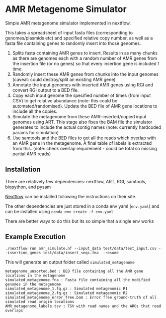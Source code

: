 # AMR Metagenome Simulator

Simple AMR metagenome simulator implemented in nextflow. 

This takes a spreadsheet of input fasta files (corresponding to genomes/plasmids etc) and specified relative copy number, as well as a fasta file containing genes to randomly insert into those genomes.

1. Splits fasta containing AMR genes to insert. Results in as many chunks as there are genomes each with a random number of AMR genes from the insertion file (or no genes) so that every insertion gene is included 1 time.
2. Randomly insert these AMR genes from chunks into the input genomes (caveat: could destroy/split an existing AMR gene)
3. Annotate the input genomes with inserted AMR genes using RGI and convert RGI output to a BED file.
4. Copy each input genome the specified number of times (from input CSV) to get relative abundance (note: this could be automated/randomised). Update the BED file of AMR gene locations to include all the copies.
5. Simulate the metagenome from these AMR-inserted/copied input genomes using ART. This stage also fixes the BAM file the simulator generates to include the actual contig names (note: currently hardcoded params for simulation)
6. Use samtools and the BED files to get all the reads which overlap with an AMR gene in the metagenome. A final table of labels is extracted from this. (note: check overlap requirement - could be total so missing partial AMR reads)

## Installation

There are relatively few dependencies: nextflow, ART, RGI, samtools, biopython, and pysam

[Nextflow](https://www.nextflow.io/) can be installed following the instructions on their site.

The other dependencies are just stored in a conda env yaml (`env.yaml`) and can be installed using `conda env create -f env.yaml`

There are better ways to do this but its so simple that a single env works

## Example Execution

    ./nextflow run amr_simulate.nf --input_data test/data/test_input.csv --insertion_genes test/data/insert_seqs.fna  -resume


This will generate an output folder called `simulated_metagenome`

    metagenome_unsorted.bed : BED file containing all the AMR gene locations in the metagenome
    simulated_metagenome.fna : Fasta file containing all the modified genomes in the metagenome
    simulated_metagenome_1.fq.gz : Simulated metagenomic R1
    simulated_metagenome_2.fq.gz : Simulated metagenomic R2
    simulated_metagenome_error_free.bam : Error free ground-truth of all simulated read origin locations
    AMR_metagenome_labels.tsv : TSV with read names and the AROs that read overlaps


